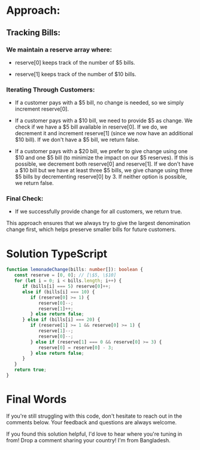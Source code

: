 # Approach:

## Tracking Bills:

### We maintain a reserve array where:

-  reserve[0] keeps track of the number of \$5 bills.

-  reserve[1] keeps track of the number of \$10 bills.

### Iterating Through Customers:

-  If a customer pays with a \$5 bill, no change is needed, so we simply increment reserve[0].

-  If a customer pays with a \$10 bill, we need to provide \$5 as change. We check if we have a \$5 bill available in reserve[0]. If we do, we decrement it and increment reserve[1] (since we now have an additional \$10 bill). If we don't have a \$5 bill, we return false.

-  If a customer pays with a \$20 bill, we prefer to give change using one \$10 and one \$5 bill (to minimize the impact on our \$5 reserves). If this is possible, we decrement both reserve[0] and reserve[1]. If we don't have a \$10 bill but we have at least three \$5 bills, we give change using three \$5 bills by decrementing reserve[0] by 3. If neither option is possible, we return false.

### Final Check:

-  If we successfully provide change for all customers, we return true.

This approach ensures that we always try to give the largest denomination change first, which helps preserve smaller bills for future customers.

# Solution TypeScript

```ts
function lemonadeChange(bills: number[]): boolean {
   const reserve = [0, 0]; // [\$5, \$10]
   for (let i = 0; i < bills.length; i++) {
      if (bills[i] === 5) reserve[0]++;
      else if (bills[i] === 10) {
         if (reserve[0] >= 1) {
            reserve[0]--;
            reserve[1]++;
         } else return false;
      } else if (bills[i] === 20) {
         if (reserve[1] >= 1 && reserve[0] >= 1) {
            reserve[1]--;
            reserve[0]--;
         } else if (reserve[1] === 0 && reserve[0] >= 3) {
            reserve[0] = reserve[0] - 3;
         } else return false;
      }
   }
   return true;
}
```

# Final Words

If you're still struggling with this code, don't hesitate to reach out in the comments below. Your feedback and questions are always welcome.

If you found this solution helpful, I'd love to hear where you're tuning in from! Drop a comment sharing your country! I'm from Bangladesh.
